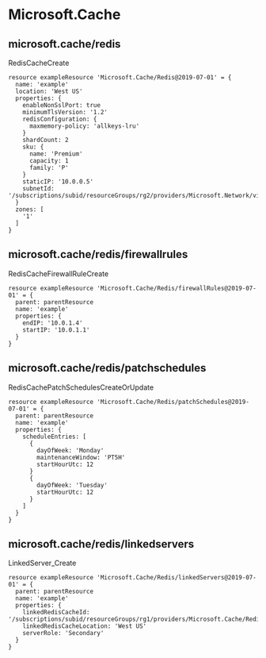 # Microsoft.Cache

## microsoft.cache/redis

RedisCacheCreate
```bicep
resource exampleResource 'Microsoft.Cache/Redis@2019-07-01' = {
  name: 'example'
  location: 'West US'
  properties: {
    enableNonSslPort: true
    minimumTlsVersion: '1.2'
    redisConfiguration: {
      maxmemory-policy: 'allkeys-lru'
    }
    shardCount: 2
    sku: {
      name: 'Premium'
      capacity: 1
      family: 'P'
    }
    staticIP: '10.0.0.5'
    subnetId: '/subscriptions/subid/resourceGroups/rg2/providers/Microsoft.Network/virtualNetworks/network1/subnets/subnet1'
  }
  zones: [
    '1'
  ]
}
```

## microsoft.cache/redis/firewallrules

RedisCacheFirewallRuleCreate
```bicep
resource exampleResource 'Microsoft.Cache/Redis/firewallRules@2019-07-01' = {
  parent: parentResource 
  name: 'example'
  properties: {
    endIP: '10.0.1.4'
    startIP: '10.0.1.1'
  }
}
```

## microsoft.cache/redis/patchschedules

RedisCachePatchSchedulesCreateOrUpdate
```bicep
resource exampleResource 'Microsoft.Cache/Redis/patchSchedules@2019-07-01' = {
  parent: parentResource 
  name: 'example'
  properties: {
    scheduleEntries: [
      {
        dayOfWeek: 'Monday'
        maintenanceWindow: 'PT5H'
        startHourUtc: 12
      }
      {
        dayOfWeek: 'Tuesday'
        startHourUtc: 12
      }
    ]
  }
}
```

## microsoft.cache/redis/linkedservers

LinkedServer_Create
```bicep
resource exampleResource 'Microsoft.Cache/Redis/linkedServers@2019-07-01' = {
  parent: parentResource 
  name: 'example'
  properties: {
    linkedRedisCacheId: '/subscriptions/subid/resourceGroups/rg1/providers/Microsoft.Cache/Redis/cache2'
    linkedRedisCacheLocation: 'West US'
    serverRole: 'Secondary'
  }
}
```
